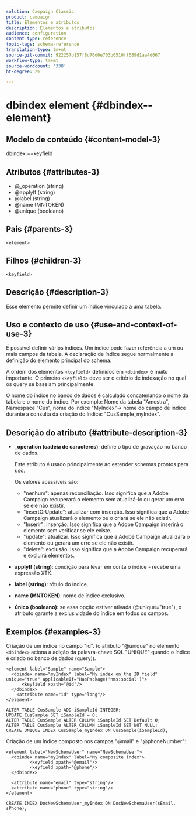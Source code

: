 ```yaml
---
solution: Campaign Classic
product: campaign
title: Elementos e atributos
description: Elementos e atributos
audience: configuration
content-type: reference
topic-tags: schema-reference
translation-type: tm+mt
source-git-commit: 922257b157f8d76d6e703b0510ff689d1aa4d067
workflow-type: tm+mt
source-wordcount: '338'
ht-degree: 2%

---
```



# dbindex element {#dbindex--element}

## Modelo de conteúdo {#content-model-3}

dbindex:==keyfield

## Atributos {#attributes-3}

* @_operation (string)
* @applyIf (string)
* @label (string)
* @name (MNTOKEN)
* @unique (booleano)

## Pais {#parents-3}

`<element>`

## Filhos {#children-3}

`<keyfield>`

## Descrição {#description-3}

Esse elemento permite definir um índice vinculado a uma tabela.

## Uso e contexto de uso {#use-and-context-of-use-3}

É possível definir vários índices. Um índice pode fazer referência a um ou mais campos da tabela. A declaração de índice segue normalmente a definição do elemento principal do schema.

A ordem dos elementos `<keyfield>` definidos em `<dbindex>` é muito importante. O primeiro `<keyfield>` deve ser o critério de indexação no qual os query se baseiam principalmente.

O nome do índice no banco de dados é calculado concatenando o nome da tabela e o nome do índice. Por exemplo: Nome da tabela &quot;Amostra&quot;, Namespace &quot;Cus&quot;, nome do índice &quot;MyIndex&quot;-> nome do campo de índice durante a consulta da criação do índice: &quot;CusSample_myIndex&quot;.

## Descrição do atributo {#attribute-description-3}

* **_operation (cadeia de caracteres)**: define o tipo de gravação no banco de dados.

   Este atributo é usado principalmente ao estender schemas prontos para uso.

   Os valores acessíveis são:

   * &quot;nenhum&quot;: apenas reconciliação. Isso significa que a Adobe Campaign recuperará o elemento sem atualizá-lo ou gerar um erro se ele não existir.
   * &quot;insertOrUpdate&quot;: atualizar com inserção. Isso significa que a Adobe Campaign atualizará o elemento ou o criará se ele não existir.
   * &quot;Inserir&quot;: inserção. Isso significa que a Adobe Campaign inserirá o elemento sem verificar se ele existe.
   * &quot;update&quot;: atualizar. Isso significa que a Adobe Campaign atualizará o elemento ou gerará um erro se ele não existir.
   * &quot;delete&quot;: exclusão. Isso significa que a Adobe Campaign recuperará e excluirá elementos.

* **applyIf (string)**: condição para levar em conta o índice - recebe uma expressão XTK.
* **label (string)**: rótulo do índice.
* **name (MNTOKEN)**: nome de índice exclusivo.
* **único (booleano)**: se essa opção estiver ativada (@unique=&quot;true&quot;), o atributo garante a exclusividade do índice em todos os campos.

## Exemplos {#examples-3}

Criação de um índice no campo &quot;id&quot;. (o atributo &quot;@unique&quot; no elemento `<dbindex>` aciona a adição da palavra-chave SQL &quot;UNIQUE&quot; quando o índice é criado no banco de dados (query)).

```
<element label="Sample" name="Sample">
  <dbindex name="myIndex" label="My index on the ID field" unique="true" applicableIf="HasPackage('nms:social')">
      <keyfield xpath="@id"/>
  </dbindex>
    <attribute name="id" type="long"/>
</element>          
```

```
ALTER TABLE CusSample ADD iSampleId INTEGER;
UPDATE CusSample SET iSampleId = 0;
ALTER TABLE CusSample ALTER COLUMN iSampleId SET Default 0;
ALTER TABLE CusSample ALTER COLUMN iSampleId SET NOT NULL; 
CREATE UNIQUE INDEX CusSample_myIndex ON CusSample(iSampleId);
```

Criação de um índice composto nos campos &quot;@mail&quot; e &quot;@phoneNumber&quot;:

```
<element label="NewSchemaUser" name="NewSchemaUser">
  <dbindex name="myIndex" label="My composite index">
         <keyfield xpath="@email"/>
         <keyfield xpath="@phone"/>
  </dbindex>
  
  <attribute name="email" type="string"/>
  <attribute name="phone" type="string"/>
</element>      
```

```
CREATE INDEX DocNewSchemaUser_myIndex ON DocNewSchemaUser(sEmail, sPhone);
```
